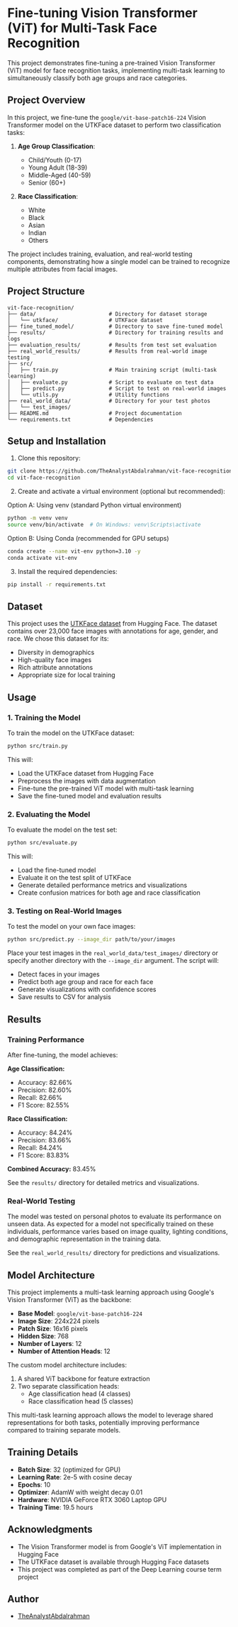 # Fine-tuning Vision Transformer (ViT) for Multi-Task Face Recognition

This project demonstrates fine-tuning a pre-trained Vision Transformer (ViT) model for face recognition tasks, implementing multi-task learning to simultaneously classify both age groups and race categories.

## Project Overview

In this project, we fine-tune the `google/vit-base-patch16-224` Vision Transformer model on the UTKFace dataset to perform two classification tasks:

1. **Age Group Classification**:
   - Child/Youth (0-17)
   - Young Adult (18-39)
   - Middle-Aged (40-59)
   - Senior (60+)

2. **Race Classification**:
   - White
   - Black
   - Asian
   - Indian
   - Others

The project includes training, evaluation, and real-world testing components, demonstrating how a single model can be trained to recognize multiple attributes from facial images.

## Project Structure

```
vit-face-recognition/
├── data/                       # Directory for dataset storage
│   └── utkface/                # UTKFace dataset
├── fine_tuned_model/           # Directory to save fine-tuned model
├── results/                    # Directory for training results and logs
├── evaluation_results/         # Results from test set evaluation
├── real_world_results/         # Results from real-world image testing
├── src/
│   ├── train.py                # Main training script (multi-task learning)
│   ├── evaluate.py             # Script to evaluate on test data
│   ├── predict.py              # Script to test on real-world images
│   └── utils.py                # Utility functions
├── real_world_data/            # Directory for your test photos
│   └── test_images/
├── README.md                   # Project documentation
└── requirements.txt            # Dependencies
```

## Setup and Installation

1. Clone this repository:

```bash
git clone https://github.com/TheAnalystAbdalrahman/vit-face-recognition.git
cd vit-face-recognition
```

2. Create and activate a virtual environment (optional but recommended):

Option A: Using venv (standard Python virtual environment)
```bash
python -m venv venv
source venv/bin/activate  # On Windows: venv\Scripts\activate
```
Option B: Using Conda (recommended for GPU setups)
```bash
conda create --name vit-env python=3.10 -y
conda activate vit-env
```

3. Install the required dependencies:
```bash
pip install -r requirements.txt
```

## Dataset

This project uses the [UTKFace dataset](https://susanqq.github.io/UTKFace/) from Hugging Face. The dataset contains over 23,000 face images with annotations for age, gender, and race. We chose this dataset for its:
- Diversity in demographics
- High-quality face images
- Rich attribute annotations
- Appropriate size for local training

## Usage

### 1. Training the Model

To train the model on the UTKFace dataset:

```bash
python src/train.py
```

This will:
- Load the UTKFace dataset from Hugging Face
- Preprocess the images with data augmentation
- Fine-tune the pre-trained ViT model with multi-task learning
- Save the fine-tuned model and evaluation results

### 2. Evaluating the Model

To evaluate the model on the test set:

```bash
python src/evaluate.py
```

This will:
- Load the fine-tuned model
- Evaluate it on the test split of UTKFace
- Generate detailed performance metrics and visualizations
- Create confusion matrices for both age and race classification

### 3. Testing on Real-World Images

To test the model on your own face images:

```bash
python src/predict.py --image_dir path/to/your/images
```

Place your test images in the `real_world_data/test_images/` directory or specify another directory with the `--image_dir` argument. The script will:
- Detect faces in your images
- Predict both age group and race for each face
- Generate visualizations with confidence scores
- Save results to CSV for analysis

## Results

### Training Performance

After fine-tuning, the model achieves:

**Age Classification:**
- Accuracy: 82.66%
- Precision: 82.60%
- Recall: 82.66%
- F1 Score: 82.55%

**Race Classification:**
- Accuracy: 84.24%
- Precision: 83.66%
- Recall: 84.24%
- F1 Score: 83.83%

**Combined Accuracy:** 83.45%

See the `results/` directory for detailed metrics and visualizations.

### Real-World Testing

The model was tested on personal photos to evaluate its performance on unseen data. As expected for a model not specifically trained on these individuals, performance varies based on image quality, lighting conditions, and demographic representation in the training data.

See the `real_world_results/` directory for predictions and visualizations.

## Model Architecture

This project implements a multi-task learning approach using Google's Vision Transformer (ViT) as the backbone:

- **Base Model**: `google/vit-base-patch16-224`
- **Image Size**: 224x224 pixels
- **Patch Size**: 16x16 pixels
- **Hidden Size**: 768
- **Number of Layers**: 12
- **Number of Attention Heads**: 12

The custom model architecture includes:
1. A shared ViT backbone for feature extraction
2. Two separate classification heads:
   - Age classification head (4 classes)
   - Race classification head (5 classes)

This multi-task learning approach allows the model to leverage shared representations for both tasks, potentially improving performance compared to training separate models.

## Training Details

- **Batch Size**: 32 (optimized for GPU)
- **Learning Rate**: 2e-5 with cosine decay
- **Epochs**: 10
- **Optimizer**: AdamW with weight decay 0.01
- **Hardware**: NVIDIA GeForce RTX 3060 Laptop GPU
- **Training Time**: 19.5 hours

## Acknowledgments

- The Vision Transformer model is from Google's ViT implementation in Hugging Face
- The UTKFace dataset is available through Hugging Face datasets
- This project was completed as part of the Deep Learning course term project

## Author

- [TheAnalystAbdalrahman](https://github.com/TheAnalystAbdalrahman)
